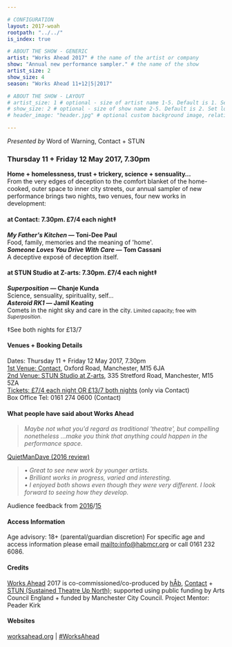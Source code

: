```yaml
---

# CONFIGURATION
layout: 2017-woah
rootpath: "../../"
is_index: true

# ABOUT THE SHOW - GENERIC
artist: "Works Ahead 2017" # the name of the artist or company
show: "Annual new performance sampler." # the name of the show
artist_size: 2
show_size: 4
season: "Works Ahead 11+12|5|2017"

# ABOUT THE SHOW - LAYOUT
# artist_size: 1 # optional - size of artist name 1-5. Default is 1. Set longer names to lower values
# show_size: 2 # optional - size of show name 2-5. Default is 2. Set longer names to lower values
# header_image: "header.jpg" # optional custom background image, relative to current page

---
```

*Presented by* Word of Warning, Contact + STUN
         
### Thursday 11 + Friday 12 May 2017, 7.30pm        
**Home + homelessness, trust + trickery, science + sensuality…**        
From the very edges of deception to the comfort blanket of the home-cooked, outer space to inner city streets, our annual sampler of new performance brings two nights, two venues, four new works in development:             
         
#### at Contact: 7.30pm. £7/4 each night‡        
***My Father's Kitchen* — Toni-Dee Paul**<br>Food, family, memories and the meaning of 'home'.        
***Someone Loves You Drive With Care* — Tom Cassani**<br>A deceptive exposé of deception itself.        
        
#### at STUN Studio at Z-arts: 7.30pm. £7/4 each night‡        
***Superposition* — Chanje Kunda**<br>Science, sensuality, spirituality, self…        
***Asteroid RK1* — Jamil Keating**<br>Comets in the night sky and care in the city.<small> Limited capacity; free with *Superposition*.</small>         
         
‡See both nights for £13/7

#### Venues + Booking Details        
Dates: Thursday 11 + Friday 12 May 2017, 7.30pm          
<a href="http://contactmcr.com/visit/getting-here" target="_blank">1st Venue: Contact</a>, Oxford Road, Manchester, M15 6JA        
<a href="" target="_blank">2nd Venue: STUN Studio at Z-arts</a>, 335 Stretford Road, Manchester, M15 5ZA         
<a href="http://contactmcr.com/whats-on//booking" target="_blank">Tickets: £7/4 each night OR £13/7 both nights</a> (only via Contact)               
Box Office Tel: 0161 274 0600 (Contact)        
          
#### What people have said about Works Ahead        
>*Maybe not what you'd regard as traditional 'theatre', but compelling nonetheless …make you think that anything could happen in the performance space.*         
         
<a href="http://quietmandave.co.uk/2016/06/works-ahead" target="_blank">QuietManDave (2016 review)</a>
        
>• *Great to see new work by younger artists.<br>• Brilliant works in progress, varied and interesting.<br>• I enjoyed both shows even though they were very different. I look forward to seeing how they develop.*          
        
Audience feedback from [2016](/archive/2016-worksahead)/[15](/archive/2015-worksahead)        
          
#### Access Information        
Age advisory: 18+ (parental/guardian discretion) For specific age and access information please email <mailto:info@habmcr.org> or call 0161 232 6086.          
          
#### Credits         
[Works Ahead](/hab/worksahead) 2017 is co-commissioned/co-produced by [hÅb](/hab), <a href="http://contactmcr.com" target="_blank">Contact</a> + <a href="http://stunlive.com" target="_blank">STUN (Sustained Theatre Up North)</a>; supported using public funding by Arts Council England + funded by Manchester City Council. Project Mentor: Peader Kirk        
        
#### Websites         
<a href="http://worksahead.org" target="_blank">worksahead.org</a> | <a href="http://twitter.com/hashtag/WorksAhead" target="_blank">#WorksAhead</a>
